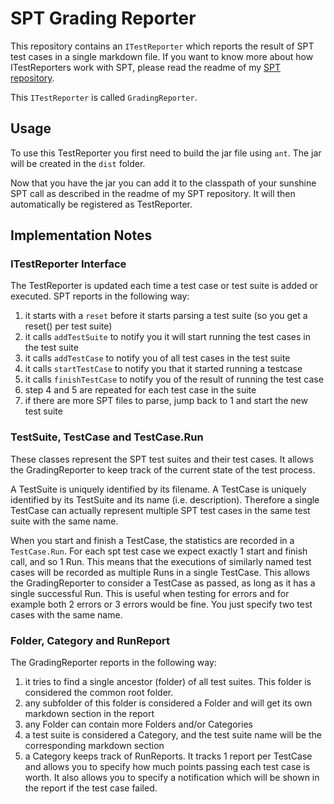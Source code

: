 # SPT Grading Reporter

This repository contains an `ITestReporter` which reports the result of SPT test cases in a single markdown file.
If you want to know more about how ITestReporters work with SPT, please read the readme of my [SPT repository](https://github.com/VolkerL/spt).

This `ITestReporter` is called `GradingReporter`.

## Usage

To use this TestReporter you first need to build the jar file using `ant`.
The jar will be created in the `dist` folder.

Now that you have the jar you can add it to the classpath of your sunshine SPT call as described in the readme of my SPT repository. It will then automatically be registered as TestReporter.

## Implementation Notes

### ITestReporter Interface

The TestReporter is updated each time a test case or test suite is added or executed.
SPT reports in the following way:

1. it starts with a `reset` before it starts parsing a test suite (so you get a reset() per test suite)
2. it calls `addTestSuite` to notify you it will start running the test cases in the test suite
3. it calls `addTestCase` to notify you of all test cases in the test suite
4. it calls `startTestCase` to notify you that it started running a testcase
5. it calls `finishTestCase` to notify you of the result of running the test case
6. step 4 and 5 are repeated for each test case in the suite
7. if there are more SPT files to parse, jump back to 1 and start the new test suite

### TestSuite, TestCase and TestCase.Run

These classes represent the SPT test suites and their test cases.
It allows the GradingReporter to keep track of the current state of the test process.

A TestSuite is uniquely identified by its filename.
A TestCase is uniquely identified by its TestSuite and its name (i.e. description).
Therefore a single TestCase can actually represent multiple SPT test cases in the same test suite with the same name.

When you start and finish a TestCase, the statistics are recorded in a `TestCase.Run`.
For each spt test case we expect exactly 1 start and finish call, and so 1 Run.
This means that the executions of similarly named test cases will be recorded as multiple Runs in a single TestCase. This allows the GradingReporter to consider a TestCase as passed, as long as it has a single successful Run. This is useful when testing for errors and for example both 2 errors or 3 errors would be fine. You just specify two test cases with the same name.

### Folder, Category and RunReport

The GradingReporter reports in the following way:

1. it tries to find a single ancestor (folder) of all test suites. This folder is considered the common root folder.
2. any subfolder of this folder is considered a Folder and will get its own markdown section in the report
3. any Folder can contain more Folders and/or Categories
4. a test suite is considered a Category, and the test suite name will be the corresponding markdown section
5. a Category keeps track of RunReports. It tracks 1 report per TestCase and allows you to specify how much points passing each test case is worth. It also allows you to specify a notification which will be shown in the report if the test case failed.

